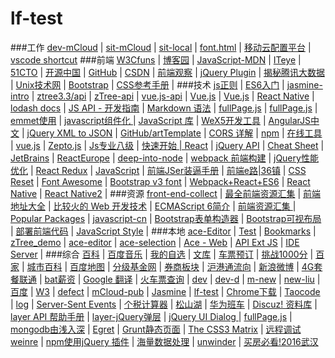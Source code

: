# lf-test

###工作
[dev-mCloud](http://nkweb-sit.huawei.com/mcloud/ide/develop.html?projectId=24313857) | 
[sit-mCloud](http://mcloudnkg-sit.huawei.com/mcloud/ide/develop.html?projectId=182517764) | 
[sit-local](http://localhost.huawei.com/mcloud/develop.html?projectId=182517764) | 
[font.html](http://localhost.huawei.com/mcloud/font.html) | 
[移动云配置平台](http://localhost.huawei.com:8080/mcloud/home1.html) | 
[vscode shortcut](https://code.visualstudio.com/shortcuts/keyboard-shortcuts-windows.pdf)
###前端
[W3Cfuns](http://www.w3cfuns.com/) | 
[博客园](http://www.cnblogs.com/) | 
[JavaScript-MDN](https://developer.mozilla.org/zh-CN/docs/Web/JavaScript/Reference) | 
[ITeye](http://www.iteye.com/) | 
[51CTO](http://www.51cto.com/) | 
[开源中国](http://www.oschina.net/) | 
[GitHub](https://github.com/) | 
[CSDN](http://www.csdn.net/?ref=toolbar) | 
[前端观察](http://www.qianduan.net/) | 
[jQuery Plugin](http://plugins.jquery.com/) | 
[揭秘腾讯大数据](http://www.csdn.net/article/2014-08-29/2821448) | 
[Unix技术网](http://www.chinaunix.net/) | 
[Bootstrap](http://www.bootcss.com/) | 
[CSS参考手册](http://css.doyoe.com/) | 
###技术
[js正则](http://blog.csdn.net/xinying0424/article/details/8113908) | 
[ES6入门](http://es6.ruanyifeng.com/) | 
[jasmine-intro](http://jasmine.github.io/2.4/introduction.html) | 
[ztree3.3/api](http://tool.oschina.net/apidocs/apidoc?api=ztree3.2%2Fapi%2FAPI_cn.html) | 
[zTree-api](http://www.ztree.me/v3/api.php) | 
[vue.js-api](http://vuejs.org/api/) | 
[Vue.js](http://www.cnblogs.com/keepfool/p/5619070.html) | 
[Vue.js](http://www.cnblogs.com/keepfool/p/5637834.html) | 
[React Native](http://top.css88.com/archives/724) | 
[lodash docs](https://lodash.com/docs) | 
[JS API - 开发指南](http://developer.baidu.com/map/jsdevelop-4.htm) | 
[Markdown 语法](http://wowubuntu.com/markdown/) | 
[fullPage.js](https://github.com/alvarotrigo/fullPage.js) | 
[fullPage.js](http://www.dowebok.com/77.html) | 
[emmet使用](http://docs.emmet.io/actions/) | 
[javascript组件化 ](http://purplebamboo.github.io/2015/03/16/javascript-component/) | 
[JavaScript 库](https://developer.mozilla.org/zh-CN/docs/Web/JavaScript/Reference/Global_Objects) | 
[WeX5开发工具](http://wex5.com/cn/wex5/) | 
[AngularJS中文](http://www.apjs.net/) | 
[jQuery XML to JSON](http://www.fyneworks.com/jquery/xml-to-json/) | 
[GitHub/artTemplate](https://github.com/aui/artTemplate) | 
[CORS 详解](http://www.ruanyifeng.com/blog/2016/04/cors.html) | 
[npm](https://www.npmjs.com/) | 
[在线工具 ](http://tool.oschina.net/) | 
[vue.js](http://cn.vuejs.org/) | 
[Zepto.js](http://zeptojs.com/) | 
[Js专业八级](http://ourjs.com/detail/52fb82e13bd19c4814000001) | 
[快速开始 | React](http://reactjs.cn/react/docs/getting-started.html) | 
[jQuery API](http://www.php100.com/manual/jquery/) | 
[Cheat Sheet](http://docs.emmet.io/cheat-sheet/) | 
[JetBrains](https://www.jetbrains.com/) | 
[ReactEurope](https://zhuanlan.zhihu.com/p/21379350) | 
[deep-into-node](https://yjhjstz.gitbooks.io/deep-into-node/content/) | 
[webpack 前端构建](http://www.cnblogs.com/yangjunhua/p/5615118.html) | 
[ jQuery性能优化](http://www.ido321.com/82.html) | 
[React Redux](http://www.zcfy.cc/article/863) | 
[JavaScript](http://www.zcfy.cc/article/901) | [前端JSer装逼手册](http://www.w3cfuns.com/notes/24611/1581e84f8f1c67ac2b883f44945da00b.html) | [前端e路|36镇](http://www.36zhen.com/my?id=3751) | 
[CSS Reset](http://cssreset.com/) | 
[Font Awesome](http://fontawesome.io/) | 
[Bootstrap v3 font](http://v3.bootcss.com/components/) | 
[Webpack+React+ES6](http://www.cnblogs.com/skylar/p/React-Webpack-ES6.html) | 
[React Native](http://www.cnblogs.com/maomishen/p/5303976.html) | 
[React Native2](https://my.oschina.net/osccreate/blog/778348) | 
###资源
[front-end-collect](https://github.com/jikeytang/front-end-collect) | 
[最全前端资源汇集](http://www.w3cfuns.com/notes/17755/423092d927775ae297a390f646079a64.html) | 
[前端地址大全](http://www.w3cfuns.com/notes/16438/db8e9e0bf80676f32b2cafb9b4932313.html) | 
[比较火的 Web 开发技术](http://www.zhihu.com/question/26644904) | 
[ECMAScript 6简介](http://es6.ruanyifeng.com/#docs/destructuring) | 
[前端资源汇集 ](http://www.jianshu.com/p/c3dae0951f74) | 
[Popular Packages](https://packagecontrol.io/browse/popular) | 
[javascript-cn](https://github.com/jobbole/awesome-javascript-cn) | 
[Bootstrap表单构造器](http://www.bootcss.com/p/bootstrap-form-builder/) | 
[Bootstrap可视布局](http://www.bootcss.com/p/layoutit/) | 
[部署前端代码](http://www.zhihu.com/question/20790576) | 
[JavaScript Style](https://github.com/airbnb/javascript) | 
###本地
[ace-Editor](file:///D:/webdesign/myTest/ace/ace-builds-master/editor.html) | 
[Test](file:///D:/webdesign/myTest/test2.html) | 
[Bookmarks](file:///D:/webdesign/%E5%85%B6%E4%BB%96/bookmarks_16_2_26-company.html) | 
[zTree_demo](file:///D:/webdesign/myTest/zTree_v3-master/demo/cn/core/) | 
[ace-editor](file:///D:/webdesign/myTest/ace/ace-new/ace-master/api/editor.html) | 
[ace-selection](file:///D:/webdesign/myTest/ace/ace-new/ace-master/api/selection.html) | 
[Ace - Web](https://ace.c9.io/#api) | 
[API Ext JS](file:///D:/webdesign/Ext4.1.0/index.html) | 
[IDE Server](http://localhost.huawei.com:8080/mcloud/sseChannelTest.html) | 
###综合
[百科](http://baike.baidu.com/) | 
[百度音乐](http://play.baidu.com/) | 
[我的自选](http://quote.yztz.com/favorite/) | 
[文库](http://wenku.baidu.com/) | 
[车票预订](https://kyfw.12306.cn/otn/leftTicket/init) | 
[挑战1000分](http://www.nxmam.cn/yx/yxc.php?oid=bxpdviec) | 
[百家](http://baijia.baidu.com/) | 
[城市百科](http://baike.baidu.com/city) | 
[百度地图](http://map.baidu.com/) | 
[分级基金网](http://www.jijinb.com/) | 
[券商板块](http://quote.yztz.com/quote/sector_10633) | 
[沪港通流向](http://data.eastmoney.com/bkzj/hgt.html) | 
[新浪微博](http://weibo.com/u/2034566072/home?wvr=5) | 
[4G套餐联通](http://www.10010.com/goodsdetail/511405139289.html) | 
[bat薪资](http://www.zhihu.com/question/27108669?rf=27108605) | 
[Google 翻译](http://translate.google.cn/) | 
[火车票查询](http://train.qunar.com/) | 
[dev](http://localhost.huawei.com/mcloud/develop.html?projectId=103874569) | 
[dev-d](http://localhost.huawei.com/mcloud/develop-d.html?projectId=103874569) | 
[m-new](http://localhost.huawei.com/mcloud/index.html) | 
[new-liu](http://10.63.248.167:8080/mcloud/index.html) | 
[百度](http://www.baidu.com/) | 
[W3](http://w3.huawei.com/next/indexa.html) | 
[defect](http://btit-rally.huawei.com/#/1581840d/defects?tpsV=sq%3A33694564) | 
[mCloud-pub](http://mcloud-pub.huawei.com/mcloud/ide/home.html?projectId=143392777) | 
[Jasmine](http://localhost.huawei.com/mcloud/jasmine/test.html) | 
[lf-test](https://github.com/longfei347/lf-test/blob/master/index.html) | 
[Chrome下载](http://down.tech.sina.com.cn/page/40975.html) | 
[Taocode](http://code.taobao.org/login/) | 
[log](http://nkweb-sit.huawei.com/mcloud/channel/sse/server?X-User-Hash=bbb555&param={%22type%22:%22BUSINESS%22,%22to%22:%22bbb555%22}) | 
[Server-Sent Events](http://nkgtsv9687rhl:8080/mcloud/channel/sseChannelTest.html) | 
[个税计算器](http://www.gerensuodeshui.cn/) | 
[松山湖](http://xinsheng.huawei.com/cn/index.php?app=forum&mod=Detail&act=index&id=2829471&p=12#p24251669) | 
[华为班车](http://117.78.17.233/huaweibus/!index.action) | 
[Discuz! 资料库](http://faq.comsenz.com/library/template/cssextend/cssextend_index.htm) | 
[layer API 帮助手册](http://sentsin.com/jquery/layer/api.html) | 
[layer-jQuery弹层](http://sentsin.com/jquery/layer/) | 
[jQuery UI Dialog ](http://www.codesky.net/article/201208/170544.html) | 
[fullPage.js](http://www.dowebok.com/demo/2014/77/index8.html#page2) | 
[mongodb由浅入深](http://linux.cn/article-4117-1-qqmail.html) | 
[Egret](http://www.egret-labs.org/) | 
[Grunt静态页面](http://www.jianshu.com/p/47aa09a2910d) | 
[The CSS3 Matrix](http://useragentman.com/matrix/) | 
[远程调试weinre](http://wyqbailey.diandian.com/post/2011-11-09/20511143) | 
[npm使用jQuery 插件](http://www.css88.com/archives/5537) | 
[海量数据处理](http://m.blog.csdn.net/blog/v_JULY_v/7382693) | 
[unwinder](http://unwinder.test.h5jun.com/) | 
[买房必看!2016武汉](http://mt.sohu.com/20160507/n448205169.shtml)

